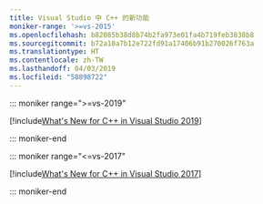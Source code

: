 ```yaml
---
title: Visual Studio 中 C++ 的新功能
moniker-range: '>=vs-2015'
ms.openlocfilehash: b82085b38d8b74b2fa973e01fa4b719feb3838b8
ms.sourcegitcommit: b72a10a7b12e722fd91a17406b91b270026f763a
ms.translationtype: HT
ms.contentlocale: zh-TW
ms.lasthandoff: 04/03/2019
ms.locfileid: "58898722"
---
```

::: moniker range=">=vs-2019"

[!include[What's New for C++ in Visual Studio 2019](./2019/what-s-new-for-visual-cpp-in-visual-studio.md)]

::: moniker-end

::: moniker range="<=vs-2017"

[!include[What's New for C++ in Visual Studio 2017](./2017/what-s-new-for-visual-cpp-in-visual-studio.md)]

::: moniker-end
